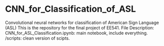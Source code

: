 # CNN_for_Classification_of_ASL
Convolutional neural networks for classification of American Sign Language (ASL)
This is the repository for the final project of EE541.
File Description:
CNN_for_ASL_Classification.ipynb: main notebook, include everything.
/scripts: clean version of scipts.
